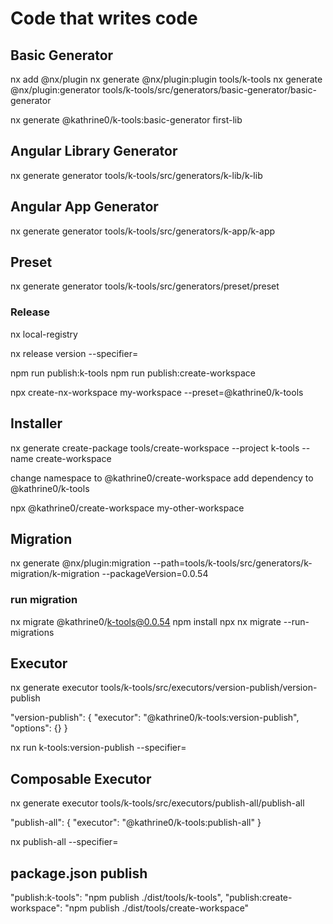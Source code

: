 # Code that writes code

## Basic Generator

nx add @nx/plugin
nx generate @nx/plugin:plugin tools/k-tools
nx generate @nx/plugin:generator tools/k-tools/src/generators/basic-generator/basic-generator

nx generate @kathrine0/k-tools:basic-generator first-lib

## Angular Library Generator

nx generate generator tools/k-tools/src/generators/k-lib/k-lib

## Angular App Generator

nx generate generator tools/k-tools/src/generators/k-app/k-app

## Preset

nx generate generator tools/k-tools/src/generators/preset/preset

### Release

nx local-registry

nx release version --specifier=

npm run publish:k-tools
npm run publish:create-workspace

npx create-nx-workspace my-workspace --preset=@kathrine0/k-tools

## Installer

nx generate create-package tools/create-workspace --project k-tools --name create-workspace

change namespace to @kathrine0/create-workspace
add dependency to @kathrine0/k-tools

npx @kathrine0/create-workspace my-other-workspace

## Migration

nx generate @nx/plugin:migration --path=tools/k-tools/src/generators/k-migration/k-migration --packageVersion=0.0.54

### run migration

nx migrate @kathrine0/k-tools@0.0.54
npm install
npx nx migrate --run-migrations

## Executor

nx generate executor tools/k-tools/src/executors/version-publish/version-publish

"version-publish": {
  "executor": "@kathrine0/k-tools:version-publish",
  "options": {}
}

nx run k-tools:version-publish --specifier=<version>

## Composable Executor

nx generate executor tools/k-tools/src/executors/publish-all/publish-all

"publish-all": {
  "executor": "@kathrine0/k-tools:publish-all"
}


nx publish-all --specifier=<version>




## package.json publish 

"publish:k-tools": "npm publish ./dist/tools/k-tools",
"publish:create-workspace": "npm publish ./dist/tools/create-workspace"
